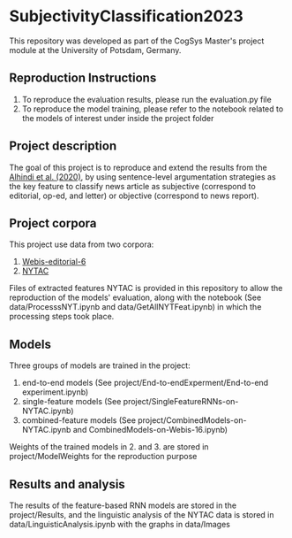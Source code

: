 # SubjectivityClassification2023

This repository was developed as part of the CogSys Master's project module at the University of Potsdam, Germany.

## Reproduction Instructions

1. To reproduce the evaluation results, please run the evaluation.py file
2. To reproduce the model training, please refer to the notebook related to the models of interest under inside the project folder

## Project description

The goal of this project is to reproduce and extend the results from the [Alhindi et al. (2020)](https://aclanthology.org/2020.coling-main.540.pdf), by using sentence-level argumentation strategies as the key feature to classify news article as subjective (correspond to editorial, op-ed, and letter) or objective (correspond to news report).

## Project corpora

This project use data from two corpora:
1. [Webis-editorial-6](https://webis.de/data/webis-editorials-16.html)
2. [NYTAC](https://catalog.ldc.upenn.edu/LDC2008T19)

Files of extracted features NYTAC is provided in this repository to allow the reproduction of the models' evaluation, along with the notebook (See data/ProcesssNYT.ipynb and data/GetAllNYTFeat.ipynb) in which the processing steps took place.

## Models
Three groups of models are trained in the project:
1. end-to-end models (See project/End-to-endExperment/End-to-end experiment.ipynb)
2. single-feature models (See project/SingleFeatureRNNs-on-NYTAC.ipynb)
3. combined-feature models (See project/CombinedModels-on-NYTAC.ipynb and CombinedModels-on-Webis-16.ipynb)

Weights of the trained models in 2. and 3. are stored in project/ModelWeights for the reproduction purpose

## Results and analysis
The results of the feature-based RNN models are stored in the project/Results, and the linguistic analysis of the NYTAC data is stored in data/LinguisticAnalysis.ipynb with the graphs in data/Images
